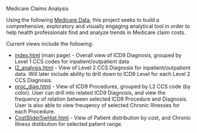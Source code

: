 Medicare Claims Analysis

Using the following [Medicare Data](http://www.cms.gov/Research-Statistics-Data-and-Systems/Downloadable-Public-Use-Files/SynPUFs/DE_Syn_PUF.html), this project seeks to build a comprehensive, exploratory and visually engaging analytical tool in order to help health professionals find and analyze trends in Medicare claim costs.

Current views include the following:
* [index.html](http://NYU-CS6313-Projects.github.io/sp2015-group8/index.html) (main page) - Overall view of ICD9 Diagnosis, grouped by Level 1 CCS codes for inpatient/outpatient data
* [l2_analysis.html](http://NYU-CS6313-Projects.github.io/sp2015-group8/l2_analysis.html) - View of Level 2 CCS Diagnosis for inpatient/outpatient data. Will later include ability to drill down to ICD9 Level for each Level 2 CCS Diagnosis.
* [proc_diag.html](http://NYU-CS6313-Projects.github.io/sp2015-group8/proc_diag.html) - View of ICD9 Procedures, grouped by L2 CCS code (by color). User can drill into related ICD9 Diagnosis, and view the frequency of relation between selected ICD9 Procedure and Diagnosis. User is also able to view freuqency of selected Chronic Illnesses for each Procedure.
* [CostSlider5wHist.html](http://NYU-CS6313-Projects.github.io/sp2015-group8/CostSlider5wHist.html) - View of Patient distribution by cost, and Chronic Illness distibution for selected patient range.